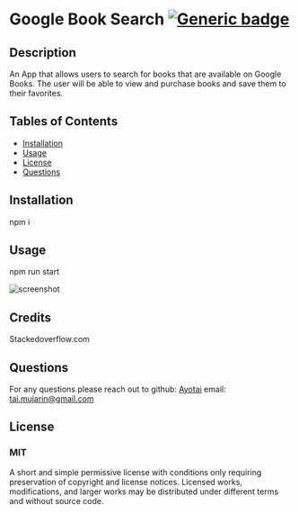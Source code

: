   # Google Book Search [![Generic badge](https://img.shields.io/badge/License-MIT-red.svg)](https://choosealicense.com/licenses/mit/)
  ## Description 
  An App that allows users to search for books that are available on Google Books. The user will be able to view and purchase books and save them to their favorites. 
  
  ## Tables of Contents
  * [Installation](#installation)
  * [Usage](#usage)
  * [License](#license)
  * [Questions](#questions)
  
  ## Installation 
  npm i

  ## Usage
  npm run start
<!--   [Link to portfolio](https://ayotai.github.io/react-portfolio/) -->
  ![screenshot](../client/public/images/booksSS.PNG)
  
  ## Credits
  Stackedoverflow.com

  ## Questions
  For any questions please reach out to 
  github: [Ayotai](https://github.com/Ayotai)
  email: tai.mujarin@gmail.com
  ## License 
  ### MIT
  A short and simple permissive license with conditions only requiring preservation of copyright and license notices. Licensed works, modifications, and larger works may be distributed under different terms and without source code.
